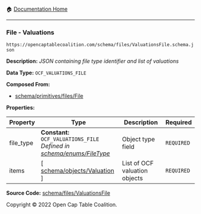 :house: [Documentation Home](https://naveedn.github.io/Open-Cap-Format-OCF)

---

### File - Valuations

`https://opencaptablecoalition.com/schema/files/ValuationsFile.schema.json`

**Description:** _JSON containing file type identifier and list of valuations_

**Data Type:** `OCF_VALUATIONS_FILE`

**Composed From:**

- [schema/primitives/files/File](https://naveedn.github.io/Open-Cap-Format-OCF/schema/primitives/files/File)

**Properties:**

| Property  | Type                                                                                                                                              | Description                   | Required   |
| --------- | ------------------------------------------------------------------------------------------------------------------------------------------------- | ----------------------------- | ---------- |
| file_type | **Constant:** `OCF_VALUATIONS_FILE`</br>_Defined in [schema/enums/FileType](https://naveedn.github.io/Open-Cap-Format-OCF/schema/enums/FileType)_ | Object type field             | `REQUIRED` |
| items     | [ [schema/objects/Valuation](https://naveedn.github.io/Open-Cap-Format-OCF/schema/objects/Valuation) ]                                            | List of OCF valuation objects | `REQUIRED` |

**Source Code:** [schema/files/ValuationsFile](https://github.com/Open-Cap-Table-Coalition/Open-Cap-Format-OCF/blob/main/schema/files/ValuationsFile.schema.json)

Copyright © 2022 Open Cap Table Coalition.
